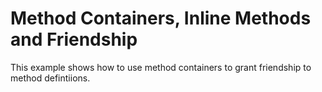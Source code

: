 # Method Containers, Inline Methods and Friendship

This example shows how to use method containers to grant friendship to method
defintiions.
